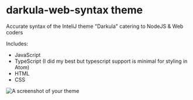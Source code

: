 # darkula-web-syntax theme

Accurate syntax of the InteliJ theme "Darkula" catering to NodeJS & Web coders

Includes:
- JavaScript
- TypeScript (I did my best but typescript support is minimal for styling in Atom)
- HTML
- CSS

![A screenshot of your theme](https://f.cloud.github.com/assets/69169/2289498/4c3cb0ec-a009-11e3-8dbd-077ee11741e5.gif)

